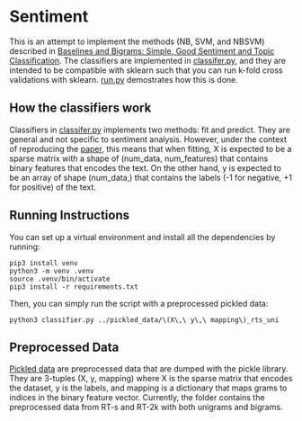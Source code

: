 # Sentiment

This is an attempt to implement the methods (NB, SVM, and NBSVM) described in [Baselines and Bigrams: Simple, Good Sentiment and Topic Classification](https://nlp.stanford.edu/pubs/sidaw12_simple_sentiment.pdf).
The classifiers are implemented in [classifer.py](src/classifier.py), and they are intended to be compatible with sklearn such that you can run k-fold cross validations with sklearn. [run.py](src/run.py) demostrates how this is done.

## How the classifiers work

Classifiers in [classifer.py](src/classifier.py) implements two methods: fit and predict.
They are general and not specific to sentiment analysis.
However, under the context of reproducing the [paper](ttps://nlp.stanford.edu/pubs/sidaw12_simple_sentiment.pdf), this means that when fitting, X is expected to be a sparse matrix with a shape of (num_data, num_features) that contains binary features that encodes the text. On the other hand, y is expected to be an array of shape (num_data,) that contains the labels (-1 for negative, +1 for positive) of the text.

## Running Instructions

You can set up a virtual environment and install all the dependencies by running:

```
pip3 install venv
python3 -m venv .venv
source .venv/bin/activate
pip3 install -r requirements.txt
```

Then, you can simply run the script with a preprocessed pickled data:
```
python3 classifier.py ../pickled_data/\(X\,\ y\,\ mapping\)_rts_uni
```

## Preprocessed Data
[Pickled data](src/pickled_data) are preprocessed data that are dumped with the pickle library.
They are 3-tuples (X, y, mapping) where X is the sparse matrix that encodes the dataset, y is the labels, and mapping is a dictionary that maps grams to indices in the binary feature vector.
Currently, the folder contains the preprocessed data from RT-s and RT-2k with both unigrams and bigrams.
